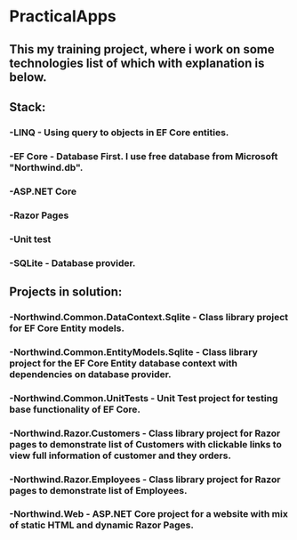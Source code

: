 # PracticalApps
## This my training project, where i work on some technologies list of which with explanation is below. 
## Stack: 
### -LINQ - Using query to objects in EF Core entities.
### -EF Core - Database First. I use free database from Microsoft "Northwind.db".
### -ASP.NET Core
### -Razor Pages
### -Unit test
### -SQLite - Database provider.
## Projects in solution:
### -Northwind.Common.DataContext.Sqlite - Class library project for EF Core Entity models.
### -Northwind.Common.EntityModels.Sqlite - Class library project for the EF Core Entity database context with dependencies on database provider.
### -Northwind.Common.UnitTests - Unit Test project for testing base functionality of EF Core.
### -Northwind.Razor.Customers - Class library project for Razor pages to demonstrate list of Customers with clickable links to view full information of customer and they orders.
### -Northwind.Razor.Employees - Class library project for Razor pages to demonstrate list of Employees.
### -Northwind.Web - ASP.NET Core project for a website with mix of static HTML and dynamic Razor Pages.

